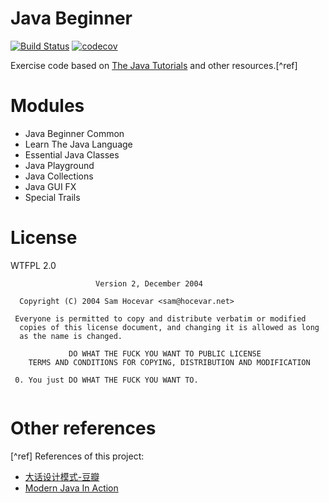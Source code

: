# Java Beginner

[![Build Status](https://travis-ci.org/bonjourcs/java-beginner.svg?branch=master)](https://travis-ci.org/bonjourcs/java-beginner)
[![codecov](https://codecov.io/gh/bonjourcs/java-beginner/branch/master/graph/badge.svg)](https://codecov.io/gh/bonjourcs/java-beginner)

Exercise code based on [The Java Tutorials](https://docs.oracle.com/javase/tutorial/) and other resources.[^ref]


# Modules

- Java Beginner Common
- Learn The Java Language
- Essential Java Classes
- Java Playground
- Java Collections
- Java GUI FX
- Special Trails

# License

WTFPL 2.0

```
                   Version 2, December 2004
  
  Copyright (C) 2004 Sam Hocevar <sam@hocevar.net>
  
 Everyone is permitted to copy and distribute verbatim or modified
  copies of this license document, and changing it is allowed as long
  as the name is changed.
  
             DO WHAT THE FUCK YOU WANT TO PUBLIC LICENSE
    TERMS AND CONDITIONS FOR COPYING, DISTRIBUTION AND MODIFICATION
  
 0. You just DO WHAT THE FUCK YOU WANT TO.
 
```

# Other references

[^ref] References of this project:

- [大话设计模式-豆瓣](https://book.douban.com/subject/2334288/)
- [Modern Java In Action](https://www.manning.com/books/modern-java-in-action)
